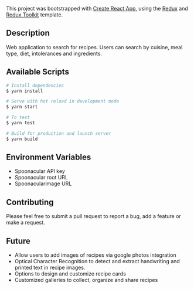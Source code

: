 This project was bootstrapped with [Create React App](https://github.com/facebook/create-react-app), using the [Redux](https://redux.js.org/) and [Redux Toolkit](https://redux-toolkit.js.org/) template.

## Description

Web application to search for recipes. Users can search by cuisine, meal type, diet, intolerances and ingredients.

## Available Scripts

```bash
# Install dependencies
$ yarn install

# Serve with hot reload in development mode
$ yarn start

# To test
$ yarn test

# Build for production and launch server
$ yarn build
```

## Environment Variables

-   Spoonacular API key
-   Spoonacular root URL
-   Spoonacularimage URL

## Contributing

Please feel free to submit a pull request to report a bug, add a feature or make a request.

## Future

-   Allow users to add images of recipes via google photos integration
-   Optical Character Recognition to detect and extract handwriting and printed text in recipe images.
-   Options to design and customize recipe cards
-   Customized galleries to collect, organize and share recipes
